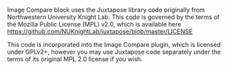 
Image Compare block uses the Juxtapose library code originally from
Northwestern University Knight Lab. This code is governed by the terms of the
Mozilla Public License (MPL) v2.0, which is available here
https://github.com/NUKnightLab/juxtapose/blob/master/LICENSE

This code is incorporated into the Image Compare plugin, which is licensed
under GPLv2+, however you may use Juxtapose code separately under the terms of
its original MPL 2.0 license if you wish.

